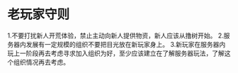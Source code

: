 # 老玩家守则
1.不要打扰新人开荒体验，禁止主动向新人提供物资，新人应该从撸树开始。
2.服务器内发展有一定规模的组织不要把目光放在新玩家身上。
3.新玩家在服务器内玩上一阶段再去考虑寻求加入组织为好，至少应该建立在了解服务器玩法，了解这个组织情况再去考虑。
